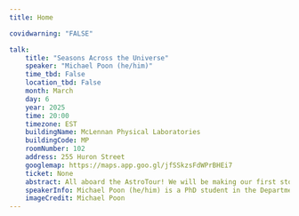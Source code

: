 ```yaml
---
title: Home

covidwarning: "FALSE"

talk:
    title: "Seasons Across the Universe"
    speaker: "Michael Poon (he/him)"
    time_tbd: False
    location_tbd: False
    month: March
    day: 6
    year: 2025
    time: 20:00
    timezone: EST
    buildingName: McLennan Physical Laboratories
    buildingCode: MP
    roomNumber: 102
    address: 255 Huron Street
    googlemap: https://maps.app.goo.gl/jfSSkzsFdWPrBHEi7
    ticket: None
    abstract: All aboard the AstroTour! We will be making our first stop at Uranus – the icy jewel of the Solar System! Seasons on Earth make February in Toronto quite frigid, but wait until we reach Uranus, where winters last 21 years, and up in their North pole, the Sun won’t rise for 42 years. During this interplanetary journey, we will explore how seasons are caused by planet tilts, and how planet tilts are caused by a wide range fascinating processes including violent collisions and long-term gravitational effects. Using the world’s largest telescopes, such as the James Webb Space Telescope, we will uncover seasons of distant, and possibly alien, worlds.
    speakerInfo: Michael Poon (he/him) is a PhD student in the Department of Astronomy & Astrophysics at the University of Toronto. His research explores the tilts and wobbles of distant planets – the same tilt that causes seasons on Earth. Only in this decade have these measurements been observationally possible for planets outside our Solar System, and they provide a new window into their evolutionary histories. In his free time, Michael enjoys aurora hunting and breakdancing – spinning on his head much like planets spinning on their axis.
    imageCredit: Michael Poon
---
```


